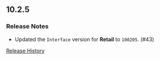 ## 10.2.5

### Release Notes

- Updated the `Interface` version for **Retail** to `100205`. (#43)

[Release History](https://github.com/SFX-WoW/Masque_Cirque/wiki/History)
